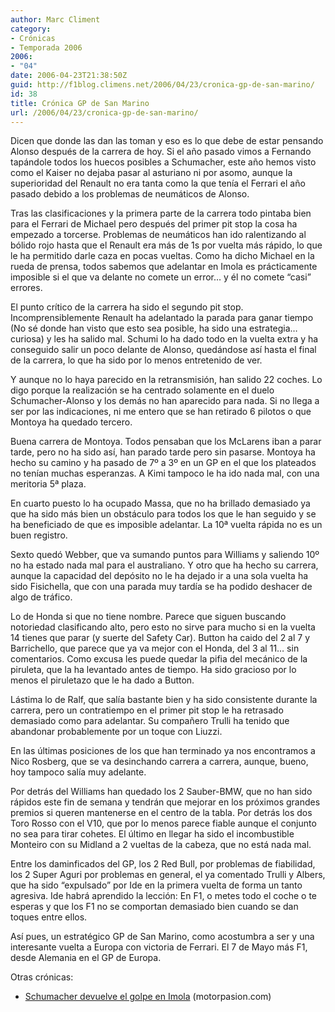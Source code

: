 ```yaml
---
author: Marc Climent
category:
- Crónicas
- Temporada 2006
2006:
- "04"
date: 2006-04-23T21:38:50Z
guid: http://f1blog.climens.net/2006/04/23/cronica-gp-de-san-marino/
id: 38
title: Crónica GP de San Marino
url: /2006/04/23/cronica-gp-de-san-marino/
---
```


Dicen que donde las dan las toman y eso es lo que debe de estar pensando Alonso después de la carrera de hoy. Si el año pasado vimos a Fernando tapándole todos los huecos posibles a Schumacher, este año hemos visto como el Kaiser no dejaba pasar al asturiano ni por asomo, aunque la superioridad del Renault no era tanta como la que tenía el Ferrari el año pasado debido a los problemas de neumáticos de Alonso.

Tras las clasificaciones y la primera parte de la carrera todo pintaba bien para el Ferrari de Michael pero después del primer pit stop la cosa ha empezado a torcerse. Problemas de neumáticos han ido ralentizando al bólido rojo hasta que el Renault era más de 1s por vuelta más rápido, lo que le ha permitido darle caza en pocas vueltas. Como ha dicho Michael en la rueda de prensa, todos sabemos que adelantar en Imola es prácticamente imposible si el que va delante no comete un error&#8230; y él no comete &#8220;casi&#8221; errores.

El punto crítico de la carrera ha sido el segundo pit stop. Incomprensiblemente Renault ha adelantado la parada para ganar tiempo (No sé donde han visto que esto sea posible, ha sido una estrategia&#8230; curiosa) y les ha salido mal. Schumi lo ha dado todo en la vuelta extra y ha conseguido salir un poco delante de Alonso, quedándose así hasta el final de la carrera, lo que ha sido por lo menos entretenido de ver.

Y aunque no lo haya parecido en la retransmisión, han salido 22 coches. Lo digo porque la realización se ha centrado solamente en el duelo Schumacher-Alonso y los demás no han aparecido para nada. Si no llega a ser por las indicaciones, ni me entero que se han retirado 6 pilotos o que Montoya ha quedado tercero.

Buena carrera de Montoya. Todos pensaban que los McLarens iban a parar tarde, pero no ha sido así, han parado tarde pero sin pasarse. Montoya ha hecho su camino y ha pasado de 7º a 3º en un GP en el que los plateados no tenían muchas esperanzas. A Kimi tampoco le ha ido nada mal, con una meritoria 5ª plaza.

En cuarto puesto lo ha ocupado Massa, que no ha brillado demasiado ya que ha sido más bien un obstáculo para todos los que le han seguido y se ha beneficiado de que es imposible adelantar. La 10ª vuelta rápida no es un buen registro.

Sexto quedó Webber, que va sumando puntos para Williams y saliendo 10º no ha estado nada mal para el australiano. Y otro que ha hecho su carrera, aunque la capacidad del depósito no le ha dejado ir a una sola vuelta ha sido Fisichella, que con una parada muy tardía se ha podido deshacer de algo de tráfico.
  
Lo de Honda si que no tiene nombre. Parece que siguen buscando notoriedad clasificando alto, pero esto no sirve para mucho si en la vuelta 14 tienes que parar (y suerte del Safety Car). Button ha caido del 2 al 7 y Barrichello, que parece que ya va mejor con el Honda, del 3 al 11&#8230; sin comentarios. Como excusa les puede quedar la pifia del mecánico de la piruleta, que la ha levantado antes de tiempo. Ha sido gracioso por lo menos el piruletazo que le ha dado a Button.

Lástima lo de Ralf, que salía bastante bien y ha sido consistente durante la carrera, pero un contratiempo en el primer pit stop le ha retrasado demasiado como para adelantar. Su compañero Trulli ha tenido que abandonar probablemente por un toque con Liuzzi.

En las últimas posiciones de los que han terminado ya nos encontramos a Nico Rosberg, que se va desinchando carrera a carrera, aunque, bueno, hoy tampoco salía muy adelante.

Por detrás del Williams han quedado los 2 Sauber-BMW, que no han sido rápidos este fin de semana y tendrán que mejorar en los próximos grandes premios si queren mantenerse en el centro de la tabla. Por detrás los dos Toro Rosso con el V10, que por lo menos parece fiable aunque el conjunto no sea para tirar cohetes. El último en llegar ha sido el incombustible Monteiro con su Midland a 2 vueltas de la cabeza, que no está nada mal.

Entre los daminficados del GP, los 2 Red Bull, por problemas de fiabilidad, los 2 Super Aguri por problemas en general, el ya comentado Trulli y Albers, que ha sido &#8220;expulsado&#8221; por Ide en la primera vuelta de forma un tanto agresiva. Ide habrá aprendido la lección: En F1, o metes todo el coche o te esperas y que los F1 no se comportan demasiado bien cuando se dan toques entre ellos.

Así pues, un estratégico GP de San Marino, como acostumbra a ser y una interesante vuelta a Europa con victoria de Ferrari. El 7 de Mayo más F1, desde Alemania en el GP de Europa.

Otras crónicas:

  * [Schumacher devuelve el golpe en Imola](http://www.motorpasion.com/formula1/schumacher-devuelve-el-golpe-en-imola) (motorpasion.com)